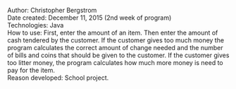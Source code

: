 Author: Christopher Bergstrom<br>
Date created: December 11, 2015 (2nd week of program)<br>
Technologies: Java<br>
How to use: First, enter the amount of an item. Then enter the amount of cash tendered by the customer. If the customer gives
too much money the program calculates the correct amount of change needed and the number of bills and coins that should be
given to the customer. If the customer gives too litter money, the program calculates how much more money is need to pay for
the item.<br>
Reason developed: School project.

